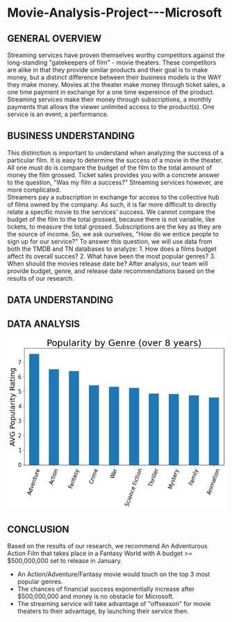 # Movie-Analysis-Project---Microsoft

## GENERAL OVERVIEW
 Streaming services have proven themselves worthy competitors against the long-standing "gatekeepers of film" - movie theaters. These competitors are alike in that they provide similar products and their goal is to make money, but a distinct difference between their business models is the WAY they make money. Movies at the theater make money through ticket sales, a one time payment in exchange for a one time expereince of the product. Streaming services make their money through subscriptions, a monthly payments that allows the viewer unlimited access to the product(s). One service is an event; a performance. 
 
## BUSINESS UNDERSTANDING
 This distinction is important to understand when analyzing the success of a particular film. It is easy to determine the success of a movie in the theater. All one must do is compare the budget of the film to the total amount of money the film grossed. Ticket sales provides you with a concrete answer to the question, "Was my film a success?" Streaming services however, are more complicated.    
   Streamers pay a subscription in exchange for access to the collective hub of films owned by the company. As such, it is far more difficult to directly relate a specific movie to the services' success. We cannot compare the budget of the film to the total grossed, because there is not variable, like tickets, to measure the total grossed. Subscriptions are the key as they are the source of income. So, we ask ourselves, "How do we entice people to sign up for our service?" To answer this question, we will use data from both the TMDB and TN databases to analyze:
    1. How does a films budget affect its overall succes?
    2. What have been the most popular genres?
    3. When should the movies release date be? 
After analysis, our team will provide budget, genre, and release date recommendations based on the results of our research.

## DATA UNDERSTANDING






## DATA ANALYSIS

![Image](popularity_by_genre.png)








## CONCLUSION
Based on the results of our research, we recommend An Adventurous Action Film that takes place in a Fantasy World with A budget >= $500,000,000 set to release in January. 

- An Action/Adventure/Fantasy movie would touch on the top 3 most popular genres. 
- The chances of financial success exponentially increase after $500,000,000 and money is no obstacle for Microsoft. 
- The streaming service will take advantage of "offseason" for movie theaters to their advantage, by launching their service then. 